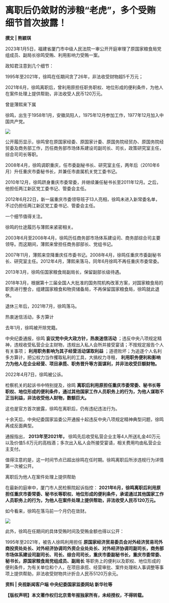 # 离职后仍敛财的涉粮“老虎”，多个受贿细节首次披露！

**撰文 | 熊颖琪**

2023年1月5日，福建省厦门市中级人民法院一审公开开庭审理了原国家粮食局党组成员、副局长徐鸣受贿、利用影响力受贿一案。

政知君注意到几个细节：

1995年至2021年，徐鸣在任期间贪了26年，非法收受财物超5千万元；

2021年6月，徐鸣离职后，曾利用原担任职务职权、地位形成的便利条件，为他人在案件处理上提供帮助，非法收受人民币120万元。

曾是薄熙来下属

徐鸣，出生于1958年1月，安徽凤阳人，1975年12月参加工作，1977年12月加入中国共产党。

![](https://inews.gtimg.com/news_bt/OakwWT9_0FkTspAhhcPRuLPfgrbVlmi_9LtTxmECqlHFYAA/1000)

公开履历显示，徐鸣曾在原国家经委、原国家计委、原国务院经贸办、原国务院经贸委及商务部工作，历任商务部市场体系建设司副司长、司长，政策研究室主任，综合司司长等职。

2008年4月，徐鸣调职重庆，任市委副秘书长、研究室主任，两年后（2010年6月）升任重庆市委秘书长，并兼任市直属机关党工委书记。

2010年12月，徐鸣跻身重庆市委常委，并继续兼任秘书长至2011年12月。之后，他担任两江新区党工委书记、管委会主任。

2012年6月22日，新一届重庆市委领导班子13人亮相，徐鸣未进入新常委名单，不过仍担任两江新区党工委书记、管委会主任。

一个细节值得关注。

徐鸣的仕途履历与薄熙来紧密相关。

2003年6月至2008年4月，徐鸣历任商务部市场体系建设司、商务部综合司主要领导。而这期间，薄熙来曾担任商务部部长、党组书记。

2007年11月，薄熙来空降重庆任市委书记。2008年4月，徐鸣任重庆市委副秘书长、研究室主任。2012年4月，薄熙来落马，同年6月徐鸣不再任重庆市委常委。

2013年3月，徐鸣任国家粮食局副局长，保留副部长级待遇。

2018年3月，根据第十三届全国人大批准的国务院机构改革方案，对国家粮食局的职责进行整合，组建国家粮食和物资储备局，不再保留国家粮食局，徐鸣就此退休。

退休三年后，2021年7月，徐鸣落马。

热衷迷信活动，多方算计

去年1月，徐鸣被开除党籍。

中央纪委通报，徐鸣 **妄议党中央大政方针，热衷迷信活动**
；违反中央八项规定精神，违规收受私营企业主财物，违规出入私人会所并接受宴请；不按规定报告个人有关事项； **利用职务影响为其子经营活动谋取利益**
；道德败坏；为追逐个人名利多方算计，把公权力当作攫取私利的工具，大搞权力寻租，
**利用职务便利和影响力为他人在企业经营、项目承揽、职务晋升等方面谋利，并非法收受巨额财物。**

2022年4月7日，徐鸣被公诉。

检察机关的起诉书中特别提及，徐鸣
**离职后利用原担任重庆市委常委、秘书长等职权、地位形成的便利条件，通过其他国家工作人员职务上的行为，为他人谋取不正当利益，非法收受他人财物，数额巨大。**

这也是官方首次披露，徐鸣在离职后，仍有违纪违法行为。

十余天后，中央纪委国家监委公开通报十起违反中央八项规定精神典型问题，徐鸣再成反面典型。

通报指出， **2013年至2021年，**
徐鸣先后收受私营企业主等4人所送礼金40万元以及价值5.6万元的高档酒；多次出入私人会所接受宴请，相关费用均由私营企业主支付。

值得注意的是，这一时间节点已超出徐鸣在任时期。徐鸣离职后所涉违规行为详情第一次被公开。

离职后为他人在案件处理上提供帮助

在最新的庭审中，厦门市人民检察院起诉指控：
**2021年6月，徐鸣离职后利用原担任重庆市委常委、秘书长等职权、地位形成的便利条件，承诺通过其他国家工作人员职务上的行为，为他人在案件处理上提供帮助，非法收受人民币120万元。**

如今看来，徐鸣在落马前一个月仍在敛财。

![](https://inews.gtimg.com/news_bt/O4J7jrV-X00TNnq43cJPwmh0lH7q1QzpyHuXAJf8z2IGQAA/1000)

此外，徐鸣在任期间的具体受贿时间及受贿金额也得以公开：

1995年至2021年，被告人徐鸣利用担任
**原国家经济贸易委员会对外经济贸易司外商投资处处长、对外经济协调司外资企业处处长、对外经济协调司副司长，商务部市场体系建设司副司长、司长、综合司司长，重庆市委副秘书长，重庆市委常委、秘书长，原国家粮食局党组成员、副局长**
等职务上的便利以及职权、地位形成的便利条件，为有关单位和个人，在项目承揽、经营审批、案件处理和人事调整等事项上提供帮助，非法收受财物共计折合人民币5120万余元。

**资料 | 央视新闻客户端 中央纪委国家监委网站 新华社等**

**【版权声明】本文著作权归北京青年报独家所有，未经授权，不得转载。**

